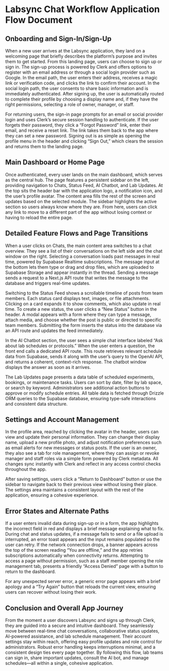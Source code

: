 # Labsync Chat Workflow Application Flow Document

## Onboarding and Sign-In/Sign-Up

When a new user arrives at the Labsync application, they land on a welcoming page that briefly describes the platform’s purpose and invites them to get started. From this landing page, users can choose to sign up or sign in. The sign-up process is powered by Clerk and offers options to register with an email address or through a social login provider such as Google. In the email path, the user enters their address, receives a magic link or verification code, and clicks the link to confirm their account. In the social login path, the user consents to share basic information and is immediately authenticated. After signing up, the user is automatically routed to complete their profile by choosing a display name and, if they have the right permissions, selecting a role of owner, manager, or staff.

For returning users, the sign-in page prompts for an email or social provider login and uses Clerk’s secure session handling to authenticate. If the user forgets their password, they click a “Forgot Password” link, enter their email, and receive a reset link. The link takes them back to the app where they can set a new password. Signing out is as simple as opening the profile menu in the header and clicking “Sign Out,” which clears the session and returns them to the landing page.

## Main Dashboard or Home Page

Once authenticated, every user lands on the main dashboard, which serves as the central hub. The page features a persistent sidebar on the left, providing navigation to Chats, Status Feed, AI Chatbot, and Lab Updates. At the top sits the header bar with the application logo, a notification icon, and the user’s profile avatar. The content area fills the rest of the screen and updates based on the selected module. The sidebar highlights the active section so users always know where they are. From here, users can click any link to move to a different part of the app without losing context or having to reload the entire page.

## Detailed Feature Flows and Page Transitions

When a user clicks on Chats, the main content area switches to a chat overview. They see a list of their conversations on the left side and the chat window on the right. Selecting a conversation loads past messages in real time, powered by Supabase Realtime subscriptions. The message input at the bottom lets them type or drag and drop files, which are uploaded to Supabase Storage and appear instantly in the thread. Sending a message sends a request to a Next.js API route that writes the message to the database and triggers real-time updates.

Switching to the Status Feed shows a scrollable timeline of posts from team members. Each status card displays text, images, or file attachments. Clicking on a card expands it to show comments, which also update in real time. To create a new status, the user clicks a “New Status” button in the header. A modal appears with a form where they can type a message, attach media, and choose whether the post is public or directed to specific team members. Submitting the form inserts the status into the database via an API route and updates the feed immediately.

In the AI Chatbot section, the user sees a simple chat interface labeled “Ask about lab schedules or protocols.” When the user enters a question, the front end calls a dedicated API route. This route retrieves relevant schedule data from Supabase, sends it along with the user’s query to the OpenAI API, and returns a coherent, context-rich response. The chatbot window displays the answer as soon as it arrives.

The Lab Updates page presents a data table of scheduled experiments, bookings, or maintenance tasks. Users can sort by date, filter by lab space, or search by keyword. Administrators see additional action buttons to approve or modify schedule entries. All table data is fetched through Drizzle ORM queries to the Supabase database, ensuring type-safe interactions and consistent data structure.

## Settings and Account Management

In the profile area, reached by clicking the avatar in the header, users can view and update their personal information. They can change their display name, upload a new profile photo, and adjust notification preferences such as email alerts for new messages or status posts. If the user is an owner, they also see a tab for role management, where they can assign or revoke manager and staff roles via a simple form powered by Clerk metadata. All changes sync instantly with Clerk and reflect in any access control checks throughout the app.

After saving settings, users click a “Return to Dashboard” button or use the sidebar to navigate back to their previous view without losing their place. The settings area maintains a consistent layout with the rest of the application, ensuring a cohesive experience.

## Error States and Alternate Paths

If a user enters invalid data during sign-up or in a form, the app highlights the incorrect field in red and displays a brief message explaining what to fix. During chat and status updates, if a message fails to send or a file upload is interrupted, an error toast appears and the input remains populated so the user can retry. If the network connection drops, a banner appears across the top of the screen reading “You are offline,” and the app retries subscriptions automatically when connectivity returns. Attempting to access a page without permission, such as a staff member opening the role management tab, presents a friendly “Access Denied” page with a button to return to the dashboard.

For any unexpected server error, a generic error page appears with a brief apology and a “Try Again” button that reloads the current view, ensuring users can recover without losing their work.

## Conclusion and Overall App Journey

From the moment a user discovers Labsync and signs up through Clerk, they are guided into a secure and intuitive dashboard. They seamlessly move between real-time chat conversations, collaborative status updates, AI-powered assistance, and lab schedule management. Their account settings stay within reach, offering easy profile updates and role control for administrators. Robust error handling keeps interruptions minimal, and a consistent design ties every page together. By following this flow, lab teams can sign in, share important updates, consult the AI bot, and manage schedules—all within a single, cohesive application.
